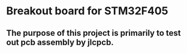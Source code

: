 # Breakout board for STM32F405

## The purpose of this project is primarily to test out pcb assembly by jlcpcb.
